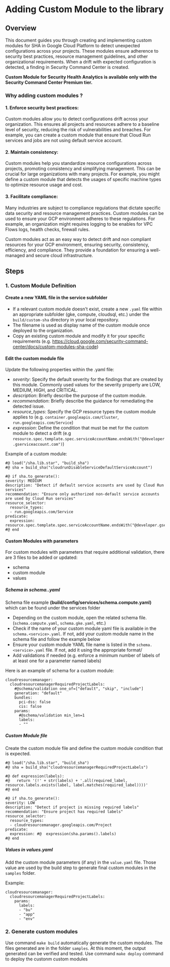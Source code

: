 # Adding Custom Module to the library

## Overview

This document guides you through creating and implementing custom modules for SHA in Google Cloud Platform to detect unexpected configurations across your projects. 
These modules ensure adherence to security best practices, resource management guidelines, and other organizational requirements. When a drift with expected configuration is detected, a finding in Security Command Center is created.

**Custom Module for Security Health Analytics is available only with the Security Command Center Premium tier.**

### Why adding custom modules ?

#### 1. Enforce security best practices:
Custom modules allow you to detect  configurations drift across your organization. This ensures all projects and resources adhere to a baseline level of security, reducing the risk of vulnerabilities and breaches. 
For example, you can create a custom module that ensure that Cloud Run services and jobs are not using default service account.

#### 2. Maintain consistency:
Custom modules help you standardize resource configurations across projects, promoting consistency and simplifying management. This can be crucial for large organizations with many projects.
For example, you might define a custom module that detects the usages of specific machine types to optimize resource usage and cost.

#### 3. Facilitate compliance:
Many industries are subject to compliance regulations that dictate specific data security and resource management practices. Custom modules can be used to ensure your GCP environment adheres to these regulations.
For example, an organization might requires logging to be enables for VPC Flows logs, health checks, firewall rules.

Custom modules act as an easy way to detect drift and non compliant resources for your GCP environment, ensuring security, consistency, efficiency, and compliance. 
They provide a foundation for ensuring a well-managed and secure cloud infrastructure.

## Steps

### 1. Custom Module Definition

#### Create a new YAML file in the service subfolder

- If a relevant custom module doesn't exist, create a new `.yaml` file within an appropriate subfolder (gke, compute, cloudsql, etc.) under the `build/custom-sha` directory in your local repository.
- The filename is used as display name of the custom module once deployed to the organization.
- Copy an existing custom module and modify it for your specific requirements (e.g. https://cloud.google.com/security-command-center/docs/custom-modules-sha-code)

#### Edit the custom module file

Update the following properties within the .yaml file:

- *severity*: Specify the default severity for the findings that are created by this module. Commonly used values for the severity property are LOW, MEDIUM, HIGH, and CRITICAL. 
- *description*: Briefly describe the purpose of the custom module.
- *recommendation*: Briefly describe the guidance for remediating the detected issue.
- *resource_types*: Specify the GCP resource types the custom module applies to (e.g. `container.googleapis.com/Cluster`, `run.googleapis.com/Service`)
- *expression*: Define the condition that must be met for the custom module to detect a drift (e.g `resource.spec.template.spec.serviceAccountName.endsWith("@developer.gserviceaccount.com")`)

Example of a custom module:
``` 
#@ load("/sha.lib.star", "build_sha")
#@ sha = build_sha("cloudrunDisableServiceDefaultServiceAccount")

#@ if sha.to_generate():
severity: MEDIUM
description: "Detect if default service accounts are used by Cloud Run services"
recommendation: "Ensure only authorized non-default service accounts are used by Cloud Run services"
resource_selector:
  resource_types:
  - run.googleapis.com/Service
predicate:
  expression: resource.spec.template.spec.serviceAccountName.endsWith("@developer.gserviceaccount.com")
#@ end
```

#### Custom Modules with parameters
For custom modules with parameters that require additional validation, there are 3 files to be added or updated: 
- schema
- custom module
- values

##### Schema in schema.<service>.yaml
Schema file example **(build/config/services/schema.compute.yaml)** which can be found under the services folder
- Depending on the custom module, open the related schema file. (`schema.compute.yaml`, `schema.gke.yaml`, etc.)
- Check if the name of your custom module yaml file is available in the `schema.<service>.yaml`. If not, add your custom module name in the schema file and follow the example below 
- Ensure your custom module YAML file name is listed in the `schema.<service>.yaml` file. If not, add it using the appropriate format/
- Add validations if needed (e.g. enforce a minimum number of labels of at least one  for a parameter named labels)

Here is an example of schema for a custom module:
```
cloudresourcemanager:
  cloudresourcemanagerRequiredProjectLabels:
    #@schema/validation one_of=["default", "skip", "include"]
    generation: "default"
    bundles:
      pci-dss: false
      cis: false
    params:
      #@schema/validation min_len=1
      labels:
      - ""
```

##### Custom Module file
Create the custom module file and define the custom module condition that is expected.

```
#@ load("/sha.lib.star", "build_sha")
#@ sha = build_sha("cloudresourcemanagerRequiredProjectLabels")

#@ def expression(labels):
#@   return '(!' + str(labels) + '.all(required_label, resource.labels.exists(label, label.matches(required_label))))'
#@ end

#@ if sha.to_generate():
severity: LOW
description: "Detect if project is missing required labels"
recommendation: "Ensure project has required labels"
resource_selector:  
  resource_types:  
  - cloudresourcemanager.googleapis.com/Project
predicate:  
  expression: #@  expression(sha.params().labels)
#@ end
```

##### Values in values.yaml
Add the custom module parameters (if any) in the `value.yaml` file. Those value are used by the build step to generate final custom modules in the `samples` folder.

Example:
```
cloudresourcemanager:
  cloudresourcemanagerRequiredProjectLabels:
    params:
      labels:
      - "bu"
      - "app"
      - "env"
```

### 2. Generate custom modules
Use command `make build` automatically generate the custom modules.
The files generated are in the folder `samples`. At this moment, the output generated can be verified and tested.
Use command `make deploy` command to deploy the custonm custom modules


